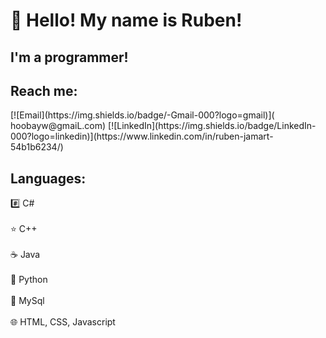 <h1> 👋 Hello! My name is Ruben!</h1>
<h2>I'm a programmer!</h2>
 <h2> Reach me:</h2>
       [![Email](https://img.shields.io/badge/-Gmail-000?logo=gmail)](
hoobayw@gmaiL.com)
[![LinkedIn](https://img.shields.io/badge/LinkedIn-000?logo=linkedin)](https://www.linkedin.com/in/ruben-jamart-54b1b6234/)
 <h2>Languages:</h2>
       #️⃣ C#<br><br>
       ⭐ C++<br><br>
       ☕ Java<br><br>
       🐍 Python<br><br>
       📜 MySql<br><br>
       🌐 HTML, CSS, Javascript<br>
